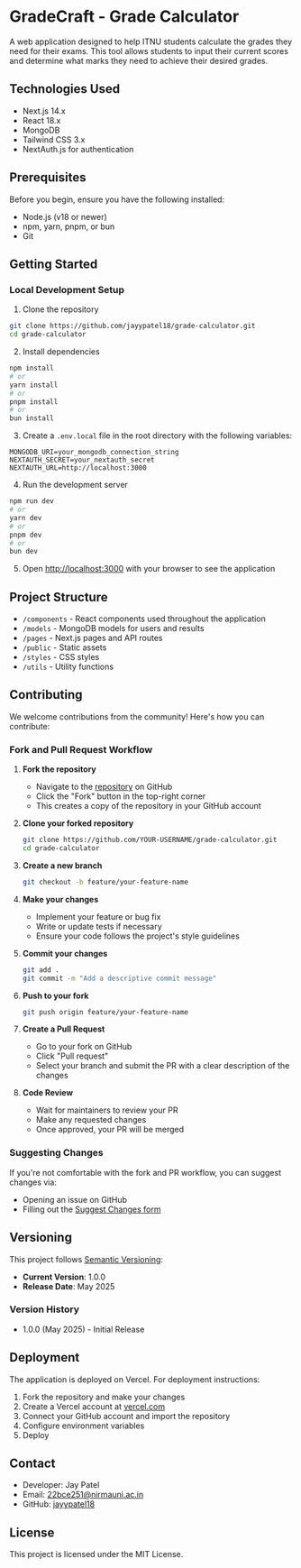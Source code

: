 # GradeCraft - Grade Calculator

A web application designed to help ITNU students calculate the grades they need for their exams. This tool allows students to input their current scores and determine what marks they need to achieve their desired grades.

## Technologies Used

- Next.js 14.x
- React 18.x
- MongoDB
- Tailwind CSS 3.x
- NextAuth.js for authentication

## Prerequisites

Before you begin, ensure you have the following installed:
- Node.js (v18 or newer)
- npm, yarn, pnpm, or bun
- Git

## Getting Started

### Local Development Setup

1. Clone the repository
```bash
git clone https://github.com/jayypatel18/grade-calculator.git
cd grade-calculator
```

2. Install dependencies
```bash
npm install
# or
yarn install
# or
pnpm install
# or
bun install
```

3. Create a `.env.local` file in the root directory with the following variables:
```
MONGODB_URI=your_mongodb_connection_string
NEXTAUTH_SECRET=your_nextauth_secret
NEXTAUTH_URL=http://localhost:3000
```

4. Run the development server
```bash
npm run dev
# or
yarn dev
# or
pnpm dev
# or
bun dev
```

5. Open [http://localhost:3000](http://localhost:3000) with your browser to see the application

## Project Structure

- `/components` - React components used throughout the application
- `/models` - MongoDB models for users and results
- `/pages` - Next.js pages and API routes
- `/public` - Static assets
- `/styles` - CSS styles
- `/utils` - Utility functions

## Contributing

We welcome contributions from the community! Here's how you can contribute:

### Fork and Pull Request Workflow

1. **Fork the repository**
   - Navigate to the [repository](https://github.com/jayypatel18/grade-calculator) on GitHub
   - Click the "Fork" button in the top-right corner
   - This creates a copy of the repository in your GitHub account

2. **Clone your forked repository**
   ```bash
   git clone https://github.com/YOUR-USERNAME/grade-calculator.git
   cd grade-calculator
   ```

3. **Create a new branch**
   ```bash
   git checkout -b feature/your-feature-name
   ```

4. **Make your changes**
   - Implement your feature or bug fix
   - Write or update tests if necessary
   - Ensure your code follows the project's style guidelines

5. **Commit your changes**
   ```bash
   git add .
   git commit -m "Add a descriptive commit message"
   ```

6. **Push to your fork**
   ```bash
   git push origin feature/your-feature-name
   ```

7. **Create a Pull Request**
   - Go to your fork on GitHub
   - Click "Pull request"
   - Select your branch and submit the PR with a clear description of the changes

8. **Code Review**
   - Wait for maintainers to review your PR
   - Make any requested changes
   - Once approved, your PR will be merged

### Suggesting Changes

If you're not comfortable with the fork and PR workflow, you can suggest changes via:
- Opening an issue on GitHub
- Filling out the [Suggest Changes form](https://forms.gle/hxUvxGATwJZjdttq7)

## Versioning

This project follows [Semantic Versioning](https://semver.org/):
- **Current Version**: 1.0.0
- **Release Date**: May 2025

### Version History

- 1.0.0 (May 2025) - Initial Release

## Deployment

The application is deployed on Vercel. For deployment instructions:

1. Fork the repository and make your changes
2. Create a Vercel account at [vercel.com](https://vercel.com)
3. Connect your GitHub account and import the repository
4. Configure environment variables
5. Deploy

## Contact

- Developer: Jay Patel
- Email: 22bce251@nirmauni.ac.in
- GitHub: [jayypatel18](https://github.com/jayypatel18)

## License

This project is licensed under the MIT License.
